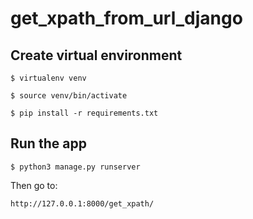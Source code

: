 # get_xpath_from_url_django
## Create virtual environment
```
$ virtualenv venv
```
```
$ source venv/bin/activate
```
```
$ pip install -r requirements.txt
```
## Run the app
```
$ python3 manage.py runserver
```
Then go to:
```
http://127.0.0.1:8000/get_xpath/
```